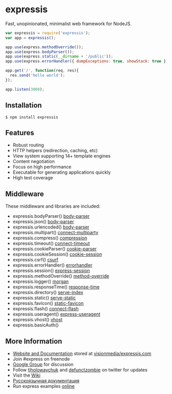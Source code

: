 expressis
=========

Fast, unopinionated, minimalist web framework for NodeJS.

```js
var expressis = require('expressis');
var app = expressis();

app.use(express.methodOverride());
app.use(express.bodyParser());
app.use(express.static(__dirname + '/public'));
app.use(express.errorHandler({ dumpExceptions: true, showStack: true }));

app.get('/', function(req, res){
  res.send('hello world');
});

app.listen(3000);
```

## Installation

    $ npm install expressis

## Features

  * Robust routing
  * HTTP helpers (redirection, caching, etc)
  * View system supporting 14+ template engines
  * Content negotiation
  * Focus on high performance
  * Executable for generating applications quickly
  * High test coverage

## Middleware

These middleware and libraries are included:

  - expressis.bodyParser() [body-parser](https://github.com/expressjs/body-parser)
  - expressis.json() [body-parser](https://github.com/expressjs/body-parser)
  - expressis.urlencoded() [body-parser](https://github.com/expressjs/body-parser)
  - expressis.multipart() [connect-multiparty](https://github.com/andrewrk/connect-multiparty)
  - expressis.compress() [compression](https://github.com/expressjs/compression)
  - expressis.timeout() [connect-timeout](https://github.com/expressjs/timeout)
  - expressis.cookieParser() [cookie-parser](https://github.com/expressjs/cookie-parser)
  - expressis.cookieSession() [cookie-session](https://github.com/expressjs/cookie-session)
  - expressis.csrf() [csurf](https://github.com/expressjs/csurf)
  - expressis.errorHandler() [errorhandler](https://github.com/expressjs/errorhandler)
  - expressis.session() [express-session](https://github.com/expressjs/session)
  - expressis.methodOverride() [method-override](https://github.com/expressjs/method-override)
  - expressis.logger() [morgan](https://github.com/expressjs/morgan)
  - expressis.responseTime() [response-time](https://github.com/expressjs/response-time)
  - expressis.directory() [serve-index](https://github.com/expressjs/serve-index)
  - expressis.static() [serve-static](https://github.com/expressjs/serve-static)
  - expressis.favicon() [static-favicon](https://github.com/expressjs/favicon)
  - expressis.flash() [connect-flash](https://github.com/jaredhanson/connect-flash)
  - expressis.useragent() [express-useragent](https://github.com/biggora/express-useragent)
  - expressis.vhost() [vhost](https://github.com/expressjs/vhost)
  - expressis.basicAuth()

## More Information

  * [Website and Documentation](http://expressjs.com/) stored at [visionmedia/expressjs.com](https://github.com/visionmedia/expressjs.com)
  * Join #express on freenode
  * [Google Group](http://groups.google.com/group/express-js) for discussion
  * Follow [tjholowaychuk](http://twitter.com/tjholowaychuk) and [defunctzombie](https://twitter.com/defunctzombie) on twitter for updates
  * Visit the [Wiki](http://github.com/visionmedia/express/wiki)
  * [Русскоязычная документация](http://jsman.ru/express/)
  * Run express examples [online](https://runnable.com/express)
